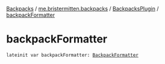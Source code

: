 [Backpacks](../../index.md) / [me.bristermitten.backpacks](../index.md) / [BackpacksPlugin](index.md) / [backpackFormatter](./backpack-formatter.md)

# backpackFormatter

`lateinit var backpackFormatter: `[`BackpackFormatter`](../../me.bristermitten.backpacks.api/-backpack-formatter/index.md)
